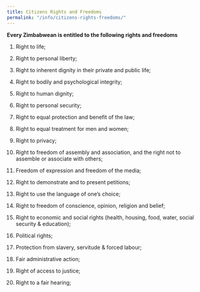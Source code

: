```yaml
---
title: Citizens Rights and Freedoms
permalink: "/info/citizens-rights-freedoms/"
---
```


**Every Zimbabwean is entitled to the following rights and freedoms**

1. Right to life;

2. Right to personal liberty;

3. Right to inherent dignity in their private and public life;

4. Right to bodily and psychological integrity;

5. Right to human dignity;

6. Right to personal security;

7. Right to equal protection and benefit of the law;

8. Right to equal treatment for men and women;

9. Right to privacy;

10. Right to freedom of assembly and association, and the right not to assemble or associate with others;

11. Freedom of expression and freedom of the media;

12. Right to demonstrate and to present petitions;

13. Right to use the language of one’s choice;

14. Right to freedom of conscience, opinion, religion and belief;

15. Right to economic and social rights (health, housing, food, water, social security & education);

16. Political rights;

17. Protection from slavery, servitude & forced labour;

18. Fair administrative action;

19. Right of access to justice;

20. Right to a fair hearing;
